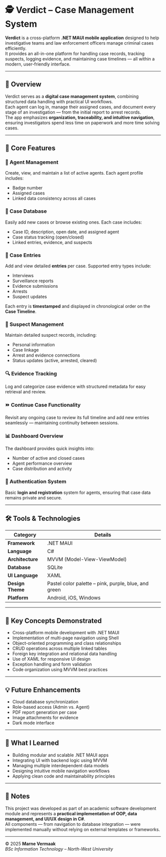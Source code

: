 # 🕵️ Verdict – Case Management System

**Verdict** is a cross-platform **.NET MAUI mobile application** designed to help investigative teams and law enforcement officers manage criminal cases efficiently.  
It provides an all-in-one platform for handling case records, tracking suspects, logging evidence, and maintaining case timelines — all within a modern, user-friendly interface.

---

## 📱 Overview

Verdict serves as a **digital case management system**, combining structured data handling with practical UI workflows.  
Each agent can log in, manage their assigned cases, and document every stage of an investigation — from the initial report to arrest records.  
The app emphasizes **organization, traceability, and intuitive navigation**, ensuring investigators spend less time on paperwork and more time solving cases.

---

## 🧩 Core Features

### 👮 Agent Management  
Create, view, and maintain a list of active agents. Each agent profile includes:
- Badge number  
- Assigned cases  
- Linked data consistency across all cases  

### 📂 Case Database  
Easily add new cases or browse existing ones. Each case includes:
- Case ID, description, open date, and assigned agent  
- Case status tracking (open/closed)  
- Linked entries, evidence, and suspects  

### 🧾 Case Entries  
Add and view detailed **entries** per case. Supported entry types include:
- Interviews  
- Surveillance reports  
- Evidence submissions  
- Arrests  
- Suspect updates  

Each entry is **timestamped** and displayed in chronological order on the **Case Timeline**.

### 🧠 Suspect Management  
Maintain detailed suspect records, including:
- Personal information  
- Case linkage  
- Arrest and evidence connections  
- Status updates (active, arrested, cleared)  

### 🔍 Evidence Tracking  
Log and categorize case evidence with structured metadata for easy retrieval and review.

### ⏩ Continue Case Functionality  
Revisit any ongoing case to review its full timeline and add new entries seamlessly — maintaining continuity between sessions.

### 📊 Dashboard Overview  
The dashboard provides quick insights into:
- Number of active and closed cases  
- Agent performance overview  
- Case distribution and activity  

### 🔐 Authentication System  
Basic **login and registration** system for agents, ensuring that case data remains private and secure.

---

## 🛠️ Tools & Technologies

| Category | Details |
|-----------|----------|
| **Framework** | .NET MAUI |
| **Language** | C# |
| **Architecture** | MVVM (Model-View-ViewModel) |
| **Database** | SQLite |
| **UI Language** | XAML |
| **Design Theme** | Pastel color palette – pink, purple, blue, and green |
| **Platform** | Android, iOS, Windows |

---

## 🧠 Key Concepts Demonstrated

- Cross-platform mobile development with .NET MAUI  
- Implementation of multi-page navigation using Shell  
- Object-oriented programming and class relationships  
- CRUD operations across multiple linked tables  
- Foreign key integration and relational data handling  
- Use of XAML for responsive UI design  
- Exception handling and form validation  
- Code organization using MVVM best practices  

---

## 💡 Future Enhancements

- Cloud database synchronization  
- Role-based access (Admin vs. Agent)  
- PDF report generation per case  
- Image attachments for evidence  
- Dark mode interface  

---

## 🧾 What I Learned

- Building modular and scalable .NET MAUI apps  
- Integrating UI with backend logic using MVVM  
- Managing multiple interdependent data models  
- Designing intuitive mobile navigation workflows  
- Applying clean code and maintainability principles  

---

## 📎 Notes

This project was developed as part of an academic software development module and represents a **practical implementation of OOP, data management, and UI/UX design in C#**.  
All components — from navigation to database integration — were implemented manually without relying on external templates or frameworks.

---

© 2025 **Marne Vermaak**  
_BSc Information Technology – North-West University_




